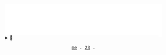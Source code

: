 <!-- Header -->
<img align="center" src="https://github.com/AlexRoman777/AlexRoman777/blob/stats/images/rain.svg" alt="Header" />

<details>

<summary>🐙  <img align="right" src="https://github.com/AlexRoman777/AlexRoman777/blob/stats/images/iso.svg" alt="ISO" width=2% /></summary>

<p align="center">
  <img src="https://github.com/AlexRoman777/AlexRoman777/blob/stats/metrics/metrics.svg" alt="Metrics" />

</details>

<!-- Footer -->
<p align="center">
  <samp>
    <a href="https://devops23.se/no">me</a> .
    <a href="https://devops23.se">23</a> .
  </samp>
</p>